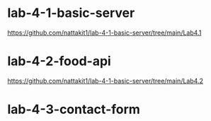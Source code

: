 # lab-4-1-basic-server

https://github.com/nattakit1/lab-4-1-basic-server/tree/main/Lab4.1

# lab-4-2-food-api

https://github.com/nattakit1/lab-4-1-basic-server/tree/main/Lab4.2

# lab-4-3-contact-form
